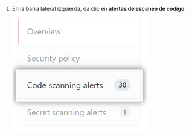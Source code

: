 1. En la barra lateral izquierda, da clic en **alertas de escaneo de código**. ![pestaña de "Alertas de escaneo de código"](/assets/images/help/repository/sidebar-code-scanning-alerts.png)
